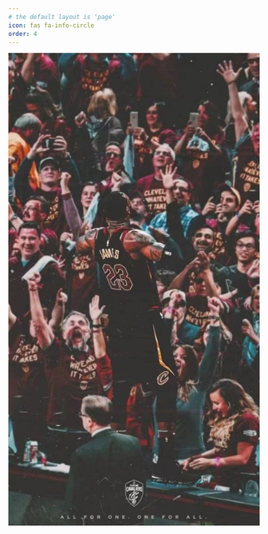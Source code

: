 ```yaml
---
# the default layout is 'page'
icon: fas fa-info-circle
order: 4
---
```


![Desktop View](/assets/img/LBJ.jpeg)
